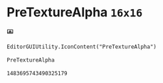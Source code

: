 # PreTextureAlpha `16x16`
<img src="/img/PreTextureAlpha.png" width=16 height=16>

``` CSharp
EditorGUIUtility.IconContent("PreTextureAlpha")
```
```
PreTextureAlpha
```
```
1483695743490325179
```
